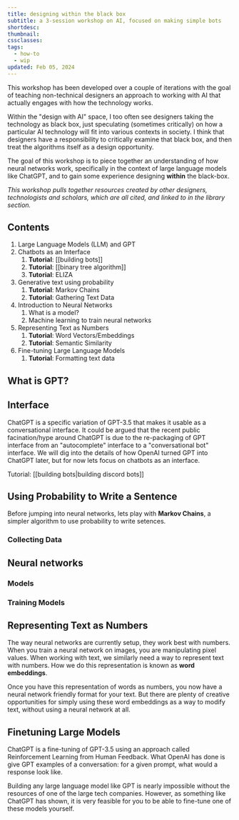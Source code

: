 ```yaml
---
title: designing within the black box
subtitle: a 3-session workshop on AI, focused on making simple bots
shortdesc: 
thumbnail: 
cssclasses: 
tags:
  - how-to
  - wip
updated: Feb 05, 2024
---
```


This workshop has been developed over a couple of iterations with the goal of teaching non-technical designers an approach to working with AI that actually engages with how the technology works.

Within the "design with AI" space, I too often see designers taking the technology as black box, just speculating (sometimes critically) on how a particular AI technology will fit into various contexts in society. I think that designers have a responsibility to critically examine that black box, and then treat the algorithms itself as a design opportunity.

The goal of this workshop is to piece together an understanding of how neural networks work, specifically in the context of large language models like ChatGPT, and to gain some experience designing **within** the black-box.

_This workshop pulls together resources created by other designers, technologists and scholars, which are all cited, and linked to in the library section._

## Contents
1. Large Language Models (LLM) and GPT
2. Chatbots as an Interface
    1. **Tutorial**: [[building bots]]
    2. **Tutorial**: [[binary tree algorithm]]
    3. **Tutorial**: ELIZA
3. Generative text using probability
    1. **Tutorial**: Markov Chains
    2. **Tutorial**: Gathering Text Data
4. Introduction to Neural Networks
    1. What is a model?
    2. Machine learning to train neural networks
5. Representing Text as Numbers
    1. **Tutorial**: Word Vectors/Embeddings
    2. **Tutorial**: Semantic Similarity
6. Fine-tuning Large Language Models
    1. **Tutorial**: Formatting text data

## What is GPT?

## Interface

ChatGPT is a specific variation of GPT-3.5 that makes it usable as a conversational interface. It could be argued that the recent public facination/hype around ChatGPT is due to the re-packaging of GPT interface from an "autocomplete" interface to a "conversational bot" interface. We will dig into the details of how OpenAI turned GPT into ChatGPT later, but for now lets focus on chatbots as an interface.

Tutorial: [[building bots|building discord bots]]


## Using Probability to Write a Sentence
Before jumping into neural networks, lets play with **Markov Chains**, a simpler algorithm to use probability to write setences.

### Collecting Data

## Neural networks

### Models

### Training Models

## Representing Text as Numbers

The way neural networks are currently setup, they work best with numbers. When you train a neural network on images, you are manipulating pixel values. When working with text, we similarly need a way to represent text with numbers. How we do this representation is known as **word embeddings**.

Once you have this representation of words as numbers, you now have a neural network friendly format for your text. But there are plenty of creative opportunities for simply using these word embeddings as a way to modify text, without using a neural network at all.

## Finetuning Large Models

ChatGPT is a fine-tuning of GPT-3.5 using an approach called Reinforcement Learning from Human Feedback. What OpenAI has done is give GPT examples of a conversation: for a given prompt, what would a response look like. 

Building any large language model like GPT is nearly impossible without the resources of one of the large tech companies. However, as something like ChatGPT has shown, it is very feasible for you to be able to fine-tune one of these models yourself. 